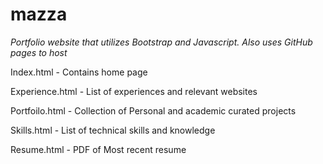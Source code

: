 # mazza
*Portfolio website that utilizes Bootstrap and Javascript. Also uses GitHub pages to host*


Index.html - Contains home page


Experience.html - List of experiences and relevant websites 


Portfoilo.html - Collection of Personal and academic curated projects 


Skills.html - List of technical skills and knowledge


Resume.html - PDF of Most recent resume
